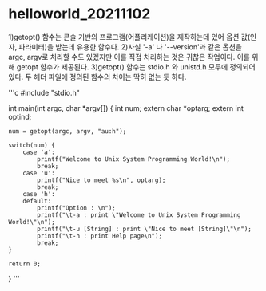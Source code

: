 # helloworld_20211102

1)getopt() 함수는 콘솔 기반의 프로그램(어플리케이션)을 제작하는데 있어 옵션 값(인자, 파라미터)을 받는데 유용한 함수다.
2)사실 '-a' 나 '--version'과 같은 옵션을 argc, argv로 처리할 수도 있겠지만 이를 직접 처리하는 것은 귀찮은 작업이다. 이를 위해 getopt 함수가 제공된다.
3)getopt() 함수는 stdio.h 와 unistd.h 모두에 정의되어있다. 두 헤더 파일에 정의된 함수의 차이는 딱히 없는 듯 하다.


'''c
#include "stdio.h"

int main(int argc, char *argv[]) {
	int num;
	extern char *optarg;
	extern int optind;

	num = getopt(argc, argv, "au:h");

	switch(num) {
		case 'a':
			printf("Welcome to Unix System Programming World!\n");
			break;
		case 'u':
			printf("Nice to meet %s\n", optarg);
			break;
		case 'h':
		default:
			printf("Option : \n");
			printf("\t-a : print \"Welcome to Unix System Programming World!\"\n");
			printf("\t-u [String] : print \"Nice to meet [String]\"\n");
			printf("\t-h : print Help page\n");
			break;
	}

	return 0;
}
'''
